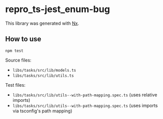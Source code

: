 # repro_ts-jest_enum-bug

This library was generated with [Nx](https://nx.dev).

## How to use

```
npm test
```

Source files:
- `libs/tasks/src/lib/models.ts`
- `libs/tasks/src/lib/utils.ts`

Test files:
- `libs/tasks/src/lib/utils--with-path-mapping.spec.ts` (uses relative imports)
- `libs/tasks/src/lib/utils--with-path-mapping.spec.ts` (uses imports via tsconfig's path mapping)
